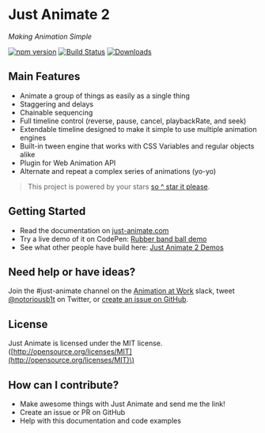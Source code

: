 # Just Animate 2

_Making Animation Simple_

[![npm version](https://badge.fury.io/js/just-animate.svg)](https://badge.fury.io/js/just-animate) [![Build Status](https://travis-ci.org/just-animate/just-animate.svg?branch=master)](https://travis-ci.org/just-animate/just-animate) [![Downloads](https://img.shields.io/npm/dm/just-animate.svg)](https://www.npmjs.com/package/just-animate)

## Main Features

- Animate a group of things as easily as a single thing
- Staggering and delays
- Chainable sequencing
- Full timeline control \(reverse, pause, cancel, playbackRate, and seek\)
- Extendable timeline designed to make it simple to use multiple animation engines
- Built-in tween engine that works with CSS Variables and regular objects alike
- Plugin for Web Animation API
- Alternate and repeat a complex series of animations (yo-yo)

> This project is powered by your stars [so ^ star it please](https://github.com/just-animate/just-animate/stargazers).

## Getting Started

- Read the documentation on [just-animate.com](https://just-animate.github.io/basic-usage/)
- Try a live demo of it on CodePen: [Rubber band ball demo](https://codepen.io/notoriousb1t/pen/vJJEdo/?editors=0110)
- See what other people have build here: [Just Animate 2 Demos](https://codepen.io/collection/XdNGNb/)

## Need help or have ideas?

Join the #just-animate channel on the [Animation at Work](https://damp-lake-50659.herokuapp.com/) slack, tweet [@notoriousb1t](https://twitter.com/notoriousb1t) on Twitter, or [create an issue on GitHub](https://github.com/just-animate/just-animate/issues).

## License

Just Animate is licensed under the MIT license. \([http://opensource.org/licenses/MIT](http://opensource.org/licenses/MIT)\)

## How can I contribute?

- Make awesome things with Just Animate and send me the link!
- Create an issue or PR on GitHub
- Help with this documentation and code examples
